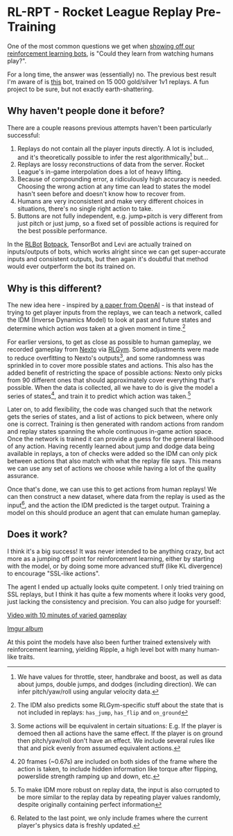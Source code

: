 # RL-RPT - Rocket League Replay Pre-Training
One of the most common questions we get when [showing off our reinforcement learning bots](https://www.twitch.tv/rlgym), is "Could they learn from watching humans play?".

For a long time, the answer was (essentially) no. The previous best result I'm aware of is [this](https://natebake.dev/code/rl-ai/) bot, trained on 15 000 gold/silver 1v1 replays. A fun project to be sure, but not exactly earth-shattering.

## Why haven't people done it before?
There are a couple reasons previous attempts haven't been particularly successful:

1. Replays do not contain all the player inputs directly. A lot is included, and it's theoretically possible to infer the rest algorithmically[^1] but...
2. Replays are lossy reconstructions of data from the server. Rocket League's in-game interpolation does a lot of heavy lifting.
3. Because of compounding error, a ridiculously high accuracy is needed. Choosing the wrong action at any time can lead to states the model hasn't seen before and doesn't know how to recover from.
4. Humans are very inconsistent and make very different choices in situations, there's no single right action to take.
5. Buttons are not fully independent, e.g. jump+pitch is very different from just pitch or just jump, so a fixed set of possible actions is required for the best possible performance.

In the [RLBot](https://rlbot.org/) [Botpack](https://github.com/RLBot/RLBotPack), TensorBot and Levi are actually trained on inputs/outputs of bots, 
which works alright since we can get super-accurate inputs and consistent outputs, but then again it's doubtful that method would ever outperform the bot its trained on.


## Why is this different?
The new idea here - inspired by [a paper from OpenAI](https://openai.com/blog/vpt/) - is that instead of trying to get player inputs from the replays, 
we can teach a network, called the IDM (Inverse Dynamics Model) to look at past and future states and determine which action *was* taken at a given moment in time.[^2]

For earlier versions, to get as close as possible to human gameplay, 
we recorded gameplay from [Nexto](https://github.com/Rolv-Arild/Necto) via [RLGym](https://rlgym.org/). Some adjustments were made to reduce overfitting to Nexto's outputs[^3], and some randomness was sprinkled in to cover more possible states and actions.
This also has the added benefit of restricting the space of possible actions: Nexto only picks from 90 different ones that should approximately cover everything that's possible.
When the data is collected, all we have to do is give the model a series of states[^4], and train it to predict which action was taken.[^5]

Later on, to add flexibility, the code was changed such that the network gets the series of states, and a list of actions to pick between, where only one is correct. Training is then generated with random actions from random and replay states spanning the whole continuous in-game action space. Once the network is trained it can provide a guess for the general likelihood of any action. Having recently learned about jump and dodge data being available in replays, a ton of checks were added so the IDM can only pick between actions that also match with what the replay file says. This means we can use any set of actions we choose while having a lot of the quality assurance. 

Once that's done, we can use this to get actions from human replays! 
We can then construct a new dataset, where data from the replay is used as the input[^6], and the action the IDM predicted is the target output.
Training a model on this should produce an agent that can emulate human gameplay.

## Does it work?
I think it's a big success! 
It was never intended to be anything crazy, but act more as a jumping off point for reinforcement learning, either by starting with the model, or by doing some more advanced stuff (like KL divergence) to encourage "SSL-like actions".

The agent I ended up actually looks quite competent. I only tried training on SSL replays, but I think it has quite a few moments where it looks very good, just lacking the consistency and precision.
You can also judge for yourself:

[Video with 10 minutes of varied gameplay](https://www.youtube.com/watch?v=ew_3vA7EitA)

[Imgur album](https://imgur.com/a/zqrQxcD)

At this point the models have also been further trained extensively with reinforcement learning, yielding Ripple, a high level bot with many human-like traits.


[^1]: We have values for throttle, steer, handbrake and boost, as well as data about jumps, double jumps, and dodges (including direction). We can infer pitch/yaw/roll using angular velocity data.
[^2]: The IDM also predicts some RLGym-specific stuff about the state that is not included in replays: `has_jump`, `has_flip` and `on_ground`
[^3]: Some actions will be equivalent in certain situations: E.g. If the player is demoed then all actions have the same effect. If the player is on ground then pitch/yaw/roll don't have an effect. We include several rules like that and pick evenly from assumed equivalent actions.
[^4]: 20 frames (~0.67s) are included on both sides of the frame where the action is taken, to include hidden information like torque after flipping, powerslide strength ramping up and down, etc.
[^5]: To make IDM more robust on replay data, the input is also corrupted to be more similar to the replay data by repeating player values randomly, despite originally containing perfect information
[^6]: Related to the last point, we only include frames where the current player's physics data is freshly updated.
